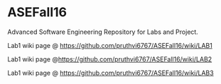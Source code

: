 # ASEFall16 


Advanced Software Engineering Repository for Labs and Project.


Lab1 wiki page @ https://github.com/pruthvi6767/ASEFall16/wiki/LAB1

Lab1 wiki page @https://github.com/pruthvi6767/ASEFall16/wiki/LAB2

Lab1 wiki page @ https://github.com/pruthvi6767/ASEFall16/wiki/LAB3
